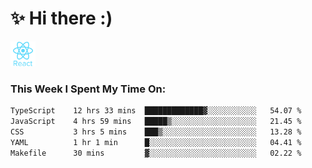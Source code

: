 <h1 align="left">✨ Hi there :)</h1>

  <a href="https://reactjs.org/" target="_blank" rel="noreferrer">   
    <img src="https://raw.githubusercontent.com/devicons/devicon/master/icons/react/react-original-wordmark.svg" alt="react" width="40"     
    height="40"/></a>
 
<h3 align="left">This Week I Spent My Time On:</h3>
<!--START_SECTION:waka-->

```txt
TypeScript    12 hrs 33 mins  █████████████▓░░░░░░░░░░░   54.07 %
JavaScript    4 hrs 59 mins   █████▒░░░░░░░░░░░░░░░░░░░   21.45 %
CSS           3 hrs 5 mins    ███▒░░░░░░░░░░░░░░░░░░░░░   13.28 %
YAML          1 hr 1 min      █░░░░░░░░░░░░░░░░░░░░░░░░   04.41 %
Makefile      30 mins         ▓░░░░░░░░░░░░░░░░░░░░░░░░   02.22 %
```

<!--END_SECTION:waka-->

